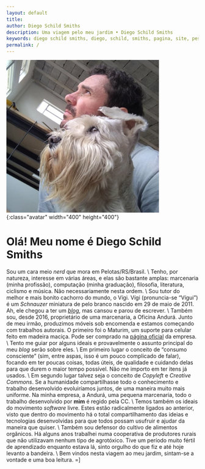 ```yaml
---
layout: default
title:
author: Diego Schild Smiths
description: Uma viagem pelo meu jardim • Diego Schild Smiths
keywords: diego schild smiths, diego, schild, smiths, pagina, site, pessoal, blog
permalink: /
---
```


![Foto mostrando o meu rosto e do rosto do meu cachorro, um ao lado do outro, ambos de perfil, olhando para o horizonte.](/images/pages/eu.webp "Minha foto, com o Vígi, o meu cachorro"){:class="avatar" width="400" height="400"}

# Olá! Meu nome é Diego Schild Smiths

Sou um cara meio _nerd_ que mora em Pelotas/RS/Brasil. \\
Tenho, por natureza, interesse em várias áreas, e elas são bastante amplas: marcenaria (minha profissão), computação (minha graduação), filosofia, literatura, ciclismo e música. Não necessariamente nesta ordem. \\
Sou tutor do melhor e mais bonito cachorro do mundo, o Vígi. Vígi (pronuncia-se “Vígui”) é um _Schnauzer_ miniatura de pelo branco nascido em 29 de maio de 2011. Ah, ele chegou a ter um [_blog_](https://sobrebarbasebigodes.wordpress.com/), mas cansou e parou de escrever. \\
Também sou, desde 2016, proprietário de uma marcenaria, a Oficina Andurá. Junto de meu irmão, produzimos móveis sob encomenda e estamos começando com trabalhos autorais. O primeiro foi o Maturim, um suporte para celular feito em madeira maciça. Pode ser comprado na [página oficial](https://oficinaandura.com/) da empresa. \\
Tento me guiar por alguns ideais e provavelmente o assunto principal do meu _blog_ serão sobre eles. \\
Em primeiro lugar o conceito de “consumo consciente” (sim, entre aspas, isso é um pouco complicado de falar), focando em ter poucas coisas, todas úteis, de qualidade e cuidando delas para que durem o maior tempo possível. Não me importo em ter itens já usados. \\
Em segundo lugar talvez seja o conceito de _Copyleft_ e _Creative Commons_. Se a humanidade compartilhasse todo o conhecimento e trabalho desenvolvido evoluiríamos juntos, de uma maneira muito mais uniforme. Na minha empresa, a Andurá, uma pequena marcenaria, todo o trabalho desenvolvido por **mim** é regido pela CC. \\
Temos também os ideais do movimento _software_ livre. Estes estão radicalmente ligados ao anterior, visto que dentro do movimento há o total compartilhamento das ideias e tecnologias desenvolvidas para que todos possam usufruir e ajudar da maneira que quiser. \\
Também sou defensor do cultivo de alimentos orgânicos. Há alguns anos trabalhei numa cooperativa de produtores rurais que não utilizavam nenhum tipo de agrotóxico. Tive um período muito fértil de aprendizado enquanto estava lá, sinto orgulho do que fiz e até hoje levanto a bandeira. \\
Bem vindos nesta viagem ao meu jardim, sintam-se a vontade e uma boa leitura. =]

